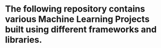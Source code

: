 # The following repository contains various Machine Learning Projects built using different frameworks and libraries.
